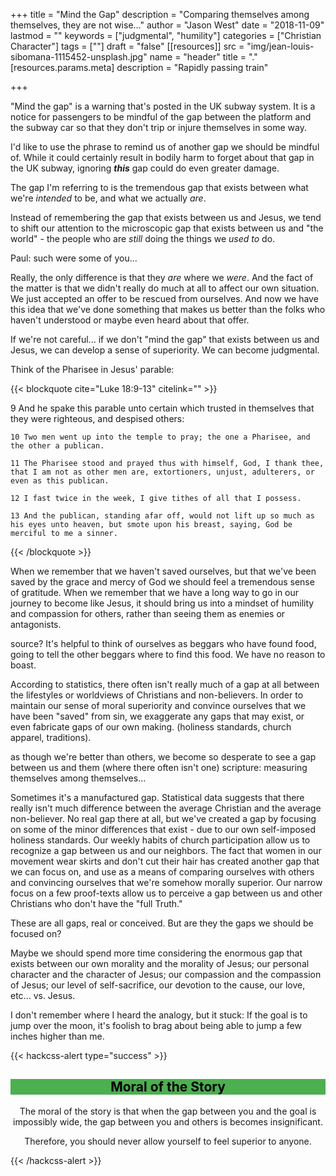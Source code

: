 +++
title = "Mind the Gap"
description = "Comparing themselves among themselves, they are not wise..."
author = "Jason West"
date = "2018-11-09"
lastmod = ""
keywords = ["judgmental", "humility"]
categories = ["Christian Character"]
tags = [""]
draft = "false"
[[resources]]
  src = "img/jean-louis-sibomana-1115452-unsplash.jpg"
  name = "header"
  title = "."
  [resources.params.meta]
    description = "Rapidly passing train"

+++

"Mind the gap" is a warning that's posted in the UK subway system. It is a notice for passengers to be mindful of the gap between the platform and the subway car so that they don't trip or injure themselves in some way.

I'd like to use the phrase to remind us of another gap we should be mindful of. While it could certainly result in bodily harm to forget about that gap in the UK subway, ignoring ***this*** gap could do even greater damage.

The gap I'm referring to is the tremendous gap that exists between what we're *intended* to be, and what we actually *are*.

Instead of remembering the gap that exists between us and Jesus, we tend to shift our attention to the microscopic gap that exists between us and "the world" - the people who are *still* doing the things we *used to* do.

Paul: such were some of you...

Really, the only difference is that they *are* where we *were*. And the fact of the matter is that we didn't really do much at all to affect our own situation. We just accepted an offer to be rescued from ourselves. And now we have this idea that we've done something that makes us better than the folks who haven't understood or maybe even heard about that offer.

If we're not careful... if we don't "mind the gap" that exists between us and Jesus, we can develop a sense of superiority. We can become judgmental.

Think of the Pharisee in Jesus' parable:

{{< blockquote cite="Luke 18:9-13" citelink="" >}}
  <p>9 And he spake this parable unto certain which trusted in themselves that they were righteous, and despised others:

    10 Two men went up into the temple to pray; the one a Pharisee, and the other a publican.

    11 The Pharisee stood and prayed thus with himself, God, I thank thee, that I am not as other men are, extortioners, unjust, adulterers, or even as this publican.

    12 I fast twice in the week, I give tithes of all that I possess.

    13 And the publican, standing afar off, would not lift up so much as his eyes unto heaven, but smote upon his breast, saying, God be merciful to me a sinner.
  </p>
{{< /blockquote >}}

When we remember that we haven't saved ourselves, but that we've been saved by the grace and mercy of God we should feel a tremendous sense of gratitude. When we remember that we have a long way to go in our journey to become like Jesus, it should bring us into a mindset of humility and compassion for others, rather than seeing them as enemies or antagonists.

source? It's helpful to think of ourselves as beggars who have found food, going to tell the other beggars where to find this food. We have no reason to boast.


According to statistics, there often isn't really much of a gap at all between the lifestyles or worldviews of Christians and non-believers. In order to maintain our sense of moral superiority and convince ourselves that we have been "saved" from sin, we exaggerate any gaps that may exist, or even fabricate gaps of our own making. (holiness standards, church apparel, traditions).

as though we're better than others, we become so desperate to see a gap between us and them (where there often isn't one) scripture: measuring themselves among themselves...

Sometimes it's a manufactured gap. Statistical data suggests that there really isn't much difference between the average Christian and the average non-believer. No real gap there at all, but we've created a gap by focusing on some of the minor differences that exist - due to our own self-imposed holiness standards. Our weekly habits of church participation allow us to recognize a gap between us and our neighbors. The fact that women in our movement wear skirts and don't cut their hair has created another gap that we can focus on, and use as a means of comparing ourselves with others and convincing ourselves that we're somehow morally superior. Our narrow focus on a few proof-texts allow us to perceive a gap between us and other Christians who don't have the "full Truth."

These are all gaps, real or conceived. But are they the gaps we should be focused on?

Maybe we should spend more time considering the enormous gap that exists between our own morality and the morality of Jesus; our personal character and the character of Jesus; our compassion and the compassion of Jesus; our level of self-sacrifice, our devotion to the cause, our love, etc... vs. Jesus.

I don't remember where I heard the analogy, but it stuck: If the goal is to jump over the moon, it's foolish to brag about being able to jump a few inches higher than me.

[comment]: # (Options: success[green], info[blue], warning[orange], error[red] or hidden[white])
{{< hackcss-alert type="success" >}}
<div style="text-align:center;">
  <h2 style="color:#000; background-color:#4caf50;">Moral of the Story</h2>
  <p>The moral of the story is that when the gap between you and the goal is impossibly wide, the gap between you and others is becomes insignificant.<p>
  <p>Therefore, you should never allow yourself to feel superior to anyone.</p>
</div>
{{< /hackcss-alert >}}
